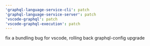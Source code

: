 ```yaml
---
'graphql-language-service-cli': patch
'graphql-language-service-server': patch
'vscode-graphql': patch
'vscode-graphql-execution': patch
---
```


fix a bundling bug for vscode, rolling back graphql-config upgrade
